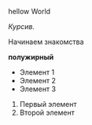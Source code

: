 hellow World

*Курсив.*

Начинаем знакомства

**полужирный**

* Элемент 1
* Элемент 2
* Элемент 3


1. Первый элемент
2. Второй элемент